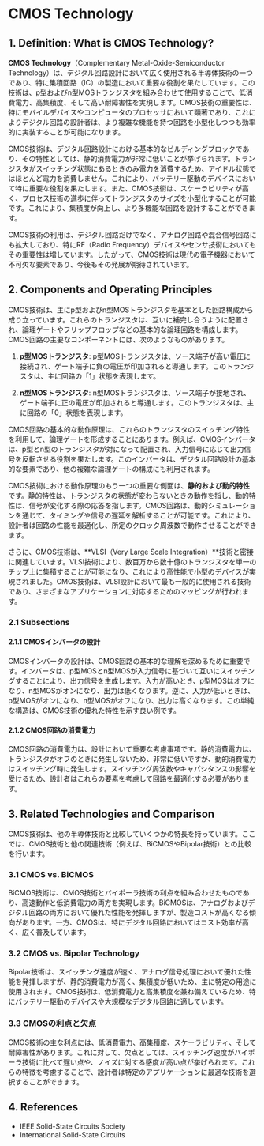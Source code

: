 # CMOS Technology

## 1. Definition: What is **CMOS Technology**?
**CMOS Technology**（Complementary Metal-Oxide-Semiconductor Technology）は、デジタル回路設計において広く使用される半導体技術の一つであり、特に集積回路（IC）の製造において重要な役割を果たしています。この技術は、p型およびn型MOSトランジスタを組み合わせて使用することで、低消費電力、高集積度、そして高い耐障害性を実現します。CMOS技術の重要性は、特にモバイルデバイスやコンピュータのプロセッサにおいて顕著であり、これによりデジタル回路の設計者は、より複雑な機能を持つ回路を小型化しつつも効率的に実装することが可能になります。

CMOS技術は、デジタル回路設計における基本的なビルディングブロックであり、その特性としては、静的消費電力が非常に低いことが挙げられます。トランジスタがスイッチング状態にあるときのみ電力を消費するため、アイドル状態ではほとんど電力を消費しません。これにより、バッテリー駆動のデバイスにおいて特に重要な役割を果たします。また、CMOS技術は、スケーラビリティが高く、プロセス技術の進歩に伴ってトランジスタのサイズを小型化することが可能です。これにより、集積度が向上し、より多機能な回路を設計することができます。

CMOS技術の利用は、デジタル回路だけでなく、アナログ回路や混合信号回路にも拡大しており、特にRF（Radio Frequency）デバイスやセンサ技術においてもその重要性は増しています。したがって、CMOS技術は現代の電子機器において不可欠な要素であり、今後もその発展が期待されています。

## 2. Components and Operating Principles
CMOS技術は、主にp型およびn型MOSトランジスタを基本とした回路構成から成り立っています。これらのトランジスタは、互いに補完し合うように配置され、論理ゲートやフリップフロップなどの基本的な論理回路を構成します。CMOS回路の主要なコンポーネントには、次のようなものがあります。

1. **p型MOSトランジスタ**: p型MOSトランジスタは、ソース端子が高い電圧に接続され、ゲート端子に負の電圧が印加されると導通します。このトランジスタは、主に回路の「1」状態を表現します。

2. **n型MOSトランジスタ**: n型MOSトランジスタは、ソース端子が接地され、ゲート端子に正の電圧が印加されると導通します。このトランジスタは、主に回路の「0」状態を表現します。

CMOS回路の基本的な動作原理は、これらのトランジスタのスイッチング特性を利用して、論理ゲートを形成することにあります。例えば、CMOSインバータは、p型とn型のトランジスタが対になって配置され、入力信号に応じて出力信号を反転させる役割を果たします。このインバータは、デジタル回路設計の基本的な要素であり、他の複雑な論理ゲートの構成にも利用されます。

CMOS技術における動作原理のもう一つの重要な側面は、**静的および動的特性**です。静的特性は、トランジスタの状態が変わらないときの動作を指し、動的特性は、信号が変化する際の応答を指します。CMOS回路は、動的シミュレーションを通じて、タイミングや信号の遅延を解析することが可能です。これにより、設計者は回路の性能を最適化し、所定のクロック周波数で動作させることができます。

さらに、CMOS技術は、**VLSI（Very Large Scale Integration）**技術と密接に関連しています。VLSI技術により、数百万から数十億のトランジスタを単一のチップ上に集積することが可能になり、これにより高性能で小型のデバイスが実現されました。CMOS技術は、VLSI設計において最も一般的に使用される技術であり、さまざまなアプリケーションに対応するためのマッピングが行われます。

### 2.1 Subsections
#### 2.1.1 CMOSインバータの設計
CMOSインバータの設計は、CMOS回路の基本的な理解を深めるために重要です。インバータは、p型MOSとn型MOSが入力信号に基づいて互いにスイッチングすることにより、出力信号を生成します。入力が高いとき、p型MOSはオフになり、n型MOSがオンになり、出力は低くなります。逆に、入力が低いときは、p型MOSがオンになり、n型MOSがオフになり、出力は高くなります。この単純な構造は、CMOS技術の優れた特性を示す良い例です。

#### 2.1.2 CMOS回路の消費電力
CMOS回路の消費電力は、設計において重要な考慮事項です。静的消費電力は、トランジスタがオフのときに発生しないため、非常に低いですが、動的消費電力はスイッチング時に発生します。スイッチング周波数やキャパシタンスの影響を受けるため、設計者はこれらの要素を考慮して回路を最適化する必要があります。

## 3. Related Technologies and Comparison
CMOS技術は、他の半導体技術と比較していくつかの特長を持っています。ここでは、CMOS技術と他の関連技術（例えば、BiCMOSやBipolar技術）との比較を行います。

### 3.1 CMOS vs. BiCMOS
BiCMOS技術は、CMOS技術とバイポーラ技術の利点を組み合わせたものであり、高速動作と低消費電力の両方を実現します。BiCMOSは、アナログおよびデジタル回路の両方において優れた性能を発揮しますが、製造コストが高くなる傾向があります。一方、CMOSは、特にデジタル回路においてはコスト効率が高く、広く普及しています。

### 3.2 CMOS vs. Bipolar Technology
Bipolar技術は、スイッチング速度が速く、アナログ信号処理において優れた性能を発揮しますが、静的消費電力が高く、集積度が低いため、主に特定の用途に使用されます。CMOS技術は、低消費電力と高集積度を兼ね備えているため、特にバッテリー駆動のデバイスや大規模なデジタル回路に適しています。

### 3.3 CMOSの利点と欠点
CMOS技術の主な利点には、低消費電力、高集積度、スケーラビリティ、そして耐障害性があります。これに対して、欠点としては、スイッチング速度がバイポーラ技術に比べて遅い点や、ノイズに対する感度が高い点が挙げられます。これらの特徴を考慮することで、設計者は特定のアプリケーションに最適な技術を選択することができます。

## 4. References
- IEEE Solid-State Circuits Society
- International Solid-State Circuits